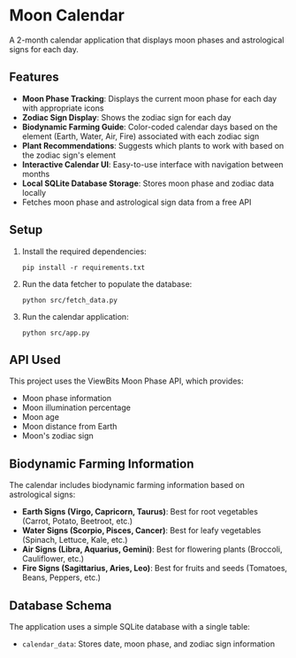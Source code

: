 # Moon Calendar

A 2-month calendar application that displays moon phases and astrological signs for each day.

## Features

- **Moon Phase Tracking**: Displays the current moon phase for each day with appropriate icons
- **Zodiac Sign Display**: Shows the zodiac sign for each day
- **Biodynamic Farming Guide**: Color-coded calendar days based on the element (Earth, Water, Air, Fire) associated with each zodiac sign
- **Plant Recommendations**: Suggests which plants to work with based on the zodiac sign's element
- **Interactive Calendar UI**: Easy-to-use interface with navigation between months
- **Local SQLite Database Storage**: Stores moon phase and zodiac data locally
- Fetches moon phase and astrological sign data from a free API

## Setup

1. Install the required dependencies:
   ```
   pip install -r requirements.txt
   ```

2. Run the data fetcher to populate the database:
   ```
   python src/fetch_data.py
   ```

3. Run the calendar application:
   ```
   python src/app.py
   ```

## API Used

This project uses the ViewBits Moon Phase API, which provides:
- Moon phase information
- Moon illumination percentage
- Moon age
- Moon distance from Earth
- Moon's zodiac sign

## Biodynamic Farming Information

The calendar includes biodynamic farming information based on astrological signs:

- **Earth Signs (Virgo, Capricorn, Taurus)**: Best for root vegetables (Carrot, Potato, Beetroot, etc.)
- **Water Signs (Scorpio, Pisces, Cancer)**: Best for leafy vegetables (Spinach, Lettuce, Kale, etc.)
- **Air Signs (Libra, Aquarius, Gemini)**: Best for flowering plants (Broccoli, Cauliflower, etc.)
- **Fire Signs (Sagittarius, Aries, Leo)**: Best for fruits and seeds (Tomatoes, Beans, Peppers, etc.)

## Database Schema

The application uses a simple SQLite database with a single table:
- `calendar_data`: Stores date, moon phase, and zodiac sign information
